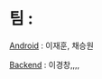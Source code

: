 # 팀 : 

[Android](https://github.com/lkc263/Graduation_work_android.git) : 이재훈, 채승원

[Backend](https://github.com/lkc263/Graduation_work_backend.git) : 이경창,,,,

